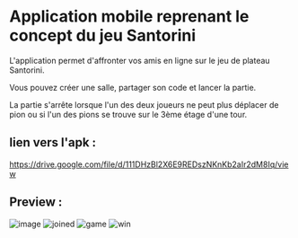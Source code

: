 # Application mobile reprenant le concept du jeu Santorini
L'application permet d'affronter vos amis en ligne sur le jeu de plateau Santorini.

Vous pouvez créer une salle, partager son code et lancer la partie.

La partie s'arrête lorsque l'un des deux joueurs ne peut plus déplacer de pion ou si l'un des pions se trouve sur le 3ème étage d'une tour.

## lien vers l'apk :

https://drive.google.com/file/d/111DHzBl2X6E9REDszNKnKb2aIr2dM8Iq/view

## Preview :
![image](https://github.com/ClementJosse/santorini/assets/86595295/19d2d033-53f5-4be3-b629-284443109106)
![joined](https://github.com/ClementJosse/santorini/assets/86595295/b68c7f0e-3a0e-40ad-921b-d99e994f150b)
![game](https://github.com/ClementJosse/santorini/assets/86595295/11ac2157-71c2-45a1-be6d-165d44c70d2f)
![win](https://github.com/ClementJosse/santorini/assets/86595295/6ca741bc-8ac2-4ac6-9298-0682ad06dcfd)

